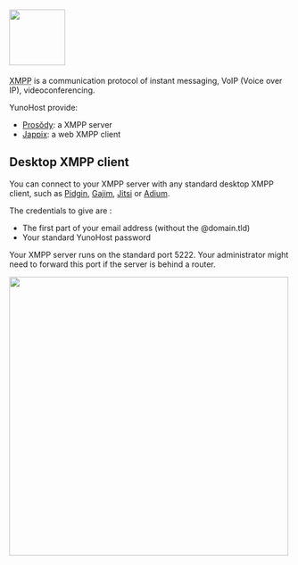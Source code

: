 # <img src="/images/XMPP_logo.png" width=100>
<abbr title="Extensible Messaging and Presence Protocol">XMPP</abbr> is a communication protocol of instant messaging, VoIP (Voice over IP), videoconferencing.

YunoHost provide:
* [Prosŏdy](https://prosody.im): a XMPP server
* [Jappix](/apps): a web XMPP client

## Desktop XMPP client

You can connect to your XMPP server with any standard desktop XMPP client, such as [Pidgin](http://pidgin.im/), [Gajim](http://gajim.org), [Jitsi](http://jitsi.org/) or [Adium](https://adium.im/).

The credentials to give are :
* The first part of your email address (without the @domain.tld)
* Your standard YunoHost password

Your XMPP server runs on the standard port 5222. Your administrator might need to forward this port if the server is behind a router.

<img src="/images/Pidgin-add-acount.png" width=500>

